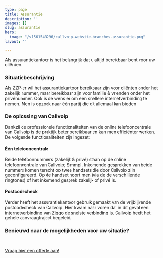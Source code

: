 ```yaml
---
type: page
title: Assurantie
description: ''
images: []
slug: assurantie
hero:
  image: "/v1561543296/callvoip-website-branches-assurantie.png"
layout: ''

---
```

Als assurantiekantoor is het belangrijk dat u altijd bereikbaar bent voor uw cliënten. 

### Situatiebeschrijving

Als ZZP-er wil het assurantiekantoor bereikbaar zijn voor cliënten onder het zakelijk nummer, maar bereikbaar zijn voor familie & vrienden onder het privénummer. Ook is de wens er om een snellere internetverbinding te nemen. Men is opzoek naar één partij die dit allemaal kan bieden

### De oplossing van Callvoip

Dankzij de professionele functionaliteiten van de online telefooncentrale van Callvoip is de praktijk beter bereikbaar en kan men efficiënter werken. De volgende functionaliteiten zijn ingezet:

#### Één telefooncentrale

Beide telefoonnummers (zakelijk & privé) staan op de online telefooncentrale van Callvoip; Simmpl. Inkomende gesprekken van beide nummers komen terecht op twee handsets die door Callvoip zijn geconfigureerd. Op de handset hoort men (via de de verschillende ringtones) of het inkomend gesprek zakelijk of privé is. 

#### Postcodecheck

Verder heeft het assurantiekantoor gebruik gemaakt van de vrijblijvende postcodecheck van Callvoip. Hier kwam naar voren dat in dit geval een internetverbinding van Ziggo de snelste verbinding is. Callvoip heeft het gehele aanvraagtraject begeleid. 

### Benieuwd naar de mogelijkheden voor uw situatie?

<br>

<a href="/offerte/" class="button">Vraag hier een offerte aan!</a>